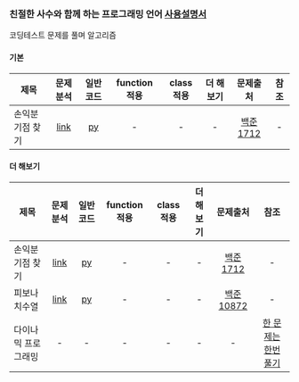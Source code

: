 ### 친절한 사수와 함께 하는 프로그래밍 언어 [사용설명서](./refer/README.md)
코딩테스트 문제를 풀며 알고리즘 

#### 기본  
| 제목 | 문제분석 | 일반코드 | function 적용 | class 적용 | 더 해보기| 문제출처 | 참조 |
| --- | :---: | :---: | :---: | :---: | :---: | :---: |:---: |
|손익분기점 찾기|[link](./analysis/baekjoon_1712_analysis.txt)|[py](./python/baekjoon_1712_flat.py)|-|-|-|[백준 1712](https://www.acmicpc.net/problem/1712)|-|

#### 더 해보기  
| 제목 | 문제분석 | 일반코드 | function 적용 | class 적용 | 더 해보기| 문제출처 | 참조 |
| --- | :---: | :---: | :---: | :---: | :---: | :---: |:---: |
|손익분기점 찾기|[link](./analysis/baekjoon_1712_analysis.txt)|[py](./python/baekjoon_1712_flat.py)|-|-|-|[백준 1712](https://www.acmicpc.net/problem/1712)|-|
|피보나치수열|[link](./analysis/baekjoon_10872_analysis.txt)|[py](./python/baekjoon_10872_flat.py)|-|-|-|[백준 10872](https://www.acmicpc.net/problem/10872)|-|
|다이나믹 프로그래밍|-|-|-|-|-|-|[한 문제는 한번 풀기](https://youtu.be/FmXZG7D8nS4)|


